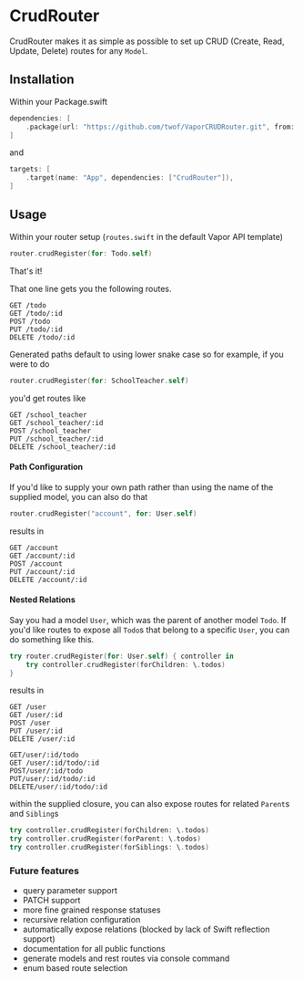 # CrudRouter

CrudRouter makes it as simple as possible to set up CRUD (Create, Read, Update, Delete) routes for any `Model`.

## Installation
Within your Package.swift

```swift
dependencies: [
    .package(url: "https://github.com/twof/VaporCRUDRouter.git", from: "1.0.0")
]
```
and

```swift
targets: [
    .target(name: "App", dependencies: ["CrudRouter"]),
]
```

## Usage
Within your router setup (`routes.swift` in the default Vapor API template)
```swift
router.crudRegister(for: Todo.self)
```
That's it!

That one line gets you the following routes.

```
GET /todo
GET /todo/:id
POST /todo
PUT /todo/:id
DELETE /todo/:id
```

Generated paths default to using lower snake case so for example, if you were to do

```swift
router.crudRegister(for: SchoolTeacher.self)
```
you'd get routes like

```
GET /school_teacher
GET /school_teacher/:id
POST /school_teacher
PUT /school_teacher/:id
DELETE /school_teacher/:id
```

#### Path Configuration
If you'd like to supply your own path rather than using the name of the supplied model, you can also do that

```swift
router.crudRegister("account", for: User.self)
```
results in

```
GET /account
GET /account/:id
POST /account
PUT /account/:id
DELETE /account/:id
```

#### Nested Relations
Say you had a model `User`, which was the parent of another model `Todo`. If you'd like routes to expose all `Todo`s that belong to a specific `User`, you can do something like this.

```swift
try router.crudRegister(for: User.self) { controller in
    try controller.crudRegister(forChildren: \.todos)
}
```

results in

```
GET /user
GET /user/:id
POST /user
PUT /user/:id
DELETE /user/:id

GET/user/:id/todo
GET /user/:id/todo/:id
POST/user/:id/todo
PUT/user/:id/todo/:id
DELETE/user/:id/todo/:id
```

within the supplied closure, you can also expose routes for related `Parent`s and `Sibling`s

```swift
try controller.crudRegister(forChildren: \.todos)
try controller.crudRegister(forParent: \.todos)
try controller.crudRegister(forSiblings: \.todos)
```

### Future features
- query parameter support
- PATCH support
- more fine grained response statuses
- recursive relation configuration
- automatically expose relations (blocked by lack of Swift reflection support)
- documentation for all public functions
- generate models and rest routes via console command
- enum based route selection
